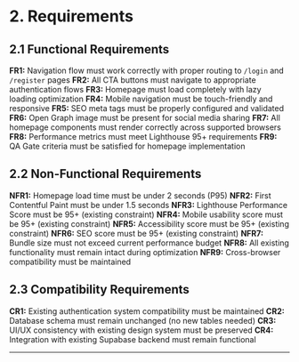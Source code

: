 # 2. Requirements

## 2.1 Functional Requirements

**FR1:** Navigation flow must work correctly with proper routing to `/login` and `/register` pages
**FR2:** All CTA buttons must navigate to appropriate authentication flows
**FR3:** Homepage must load completely with lazy loading optimization
**FR4:** Mobile navigation must be touch-friendly and responsive
**FR5:** SEO meta tags must be properly configured and validated
**FR6:** Open Graph image must be present for social media sharing
**FR7:** All homepage components must render correctly across supported browsers
**FR8:** Performance metrics must meet Lighthouse 95+ requirements
**FR9:** QA Gate criteria must be satisfied for homepage implementation

## 2.2 Non-Functional Requirements

**NFR1:** Homepage load time must be under 2 seconds (P95)
**NFR2:** First Contentful Paint must be under 1.5 seconds
**NFR3:** Lighthouse Performance Score must be 95+ (existing constraint)
**NFR4:** Mobile usability score must be 95+ (existing constraint)
**NFR5:** Accessibility score must be 95+ (existing constraint)
**NFR6:** SEO score must be 95+ (existing constraint)
**NFR7:** Bundle size must not exceed current performance budget
**NFR8:** All existing functionality must remain intact during optimization
**NFR9:** Cross-browser compatibility must be maintained

## 2.3 Compatibility Requirements

**CR1:** Existing authentication system compatibility must be maintained
**CR2:** Database schema must remain unchanged (no new tables needed)
**CR3:** UI/UX consistency with existing design system must be preserved
**CR4:** Integration with existing Supabase backend must remain functional

---
